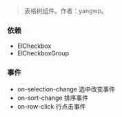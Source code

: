 > 表格树组件。作者：yangwp。
### 依赖
* ElCheckbox
* ElCheckboxGroup
### 事件
* on-selection-change 选中改变事件
* on-sort-change 排序事件
* on-row-click 行点击事件